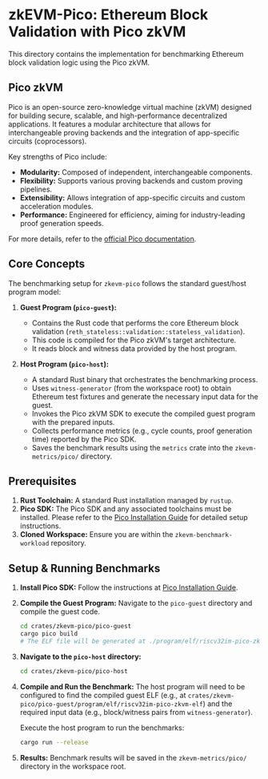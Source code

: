 # zkEVM-Pico: Ethereum Block Validation with Pico zkVM

This directory contains the implementation for benchmarking Ethereum block validation logic using the Pico zkVM.

## Pico zkVM

Pico is an open-source zero-knowledge virtual machine (zkVM) designed for building secure, scalable, and high-performance decentralized applications. It features a modular architecture that allows for interchangeable proving backends and the integration of app-specific circuits (coprocessors).

Key strengths of Pico include:

* **Modularity:** Composed of independent, interchangeable components.
* **Flexibility:** Supports various proving backends and custom proving pipelines.
* **Extensibility:** Allows integration of app-specific circuits and custom acceleration modules.
* **Performance:** Engineered for efficiency, aiming for industry-leading proof generation speeds.

For more details, refer to the [official Pico documentation](https://docs.brevis.network).

## Core Concepts

The benchmarking setup for `zkevm-pico` follows the standard guest/host program model:

1. **Guest Program (`pico-guest`):**
    * Contains the Rust code that performs the core Ethereum block validation (`reth_stateless::validation::stateless_validation`).
    * This code is compiled for the Pico zkVM's target architecture.
    * It reads block and witness data provided by the host program.

2. **Host Program (`pico-host`):**
    * A standard Rust binary that orchestrates the benchmarking process.
    * Uses `witness-generator` (from the workspace root) to obtain Ethereum test fixtures and generate the necessary input data for the guest.
    * Invokes the Pico zkVM SDK to execute the compiled guest program with the prepared inputs.
    * Collects performance metrics (e.g., cycle counts, proof generation time) reported by the Pico SDK.
    * Saves the benchmark results using the `metrics` crate into the `zkevm-metrics/pico/` directory.

## Prerequisites

1. **Rust Toolchain:** A standard Rust installation managed by `rustup`.
2. **Pico SDK:** The Pico SDK and any associated toolchains must be installed. Please refer to the [Pico Installation Guide](https://docs.brevis.network/getting-started/installation) for detailed setup instructions.
3. **Cloned Workspace:** Ensure you are within the `zkevm-benchmark-workload` repository.

## Setup & Running Benchmarks

1. **Install Pico SDK:** Follow the instructions at [Pico Installation Guide](https://docs.brevis.network/getting-started/installation).
2. **Compile the Guest Program:** Navigate to the `pico-guest` directory and compile the guest code.

    ```bash
    cd crates/zkevm-pico/pico-guest
    cargo pico build
    # The ELF file will be generated at ./program/elf/riscv32im-pico-zkvm-elf
    ```

3. **Navigate to the `pico-host` directory:**

    ```bash
    cd crates/zkevm-pico/pico-host
    ```

4. **Compile and Run the Benchmark:**
    The host program will need to be configured to find the compiled guest ELF (e.g., at `crates/zkevm-pico/pico-guest/program/elf/riscv32im-pico-zkvm-elf`) and the required input data (e.g., block/witness pairs from `witness-generator`).

    Execute the host program to run the benchmarks:

    ```bash
    cargo run --release
    ```

5. **Results:** Benchmark results will be saved in the `zkevm-metrics/pico/` directory in the workspace root.
